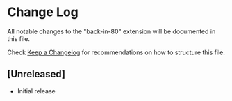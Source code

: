 # Change Log

All notable changes to the "back-in-80" extension will be documented in this file.

Check [Keep a Changelog](http://keepachangelog.com/) for recommendations on how to structure this file.

## [Unreleased]

- Initial release
